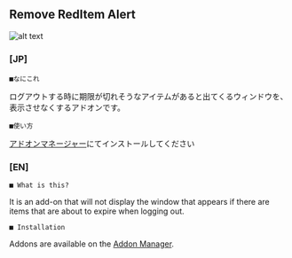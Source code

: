 Remove RedItem Alert
--
![alt text](http://i.imgur.com/U6zoF1P.png "jp Screenshot")

### [JP]

	■なにこれ

ログアウトする時に期限が切れそうなアイテムがあると出てくるウィンドウを、表示させなくするアドオンです。  

	■使い方

[アドオンマネージャー](https://github.com/JTosAddon/Tree-of-Savior-Addon-Manager)にてインストールしてください


### [EN]

	■ What is this?

It is an add-on that will not display the window that appears if there are items that are about to expire when logging out.  

	■ Installation

Addons are available on the [Addon Manager](https://github.com/Excrulon/Tree-of-Savior-Addon-Manager).

